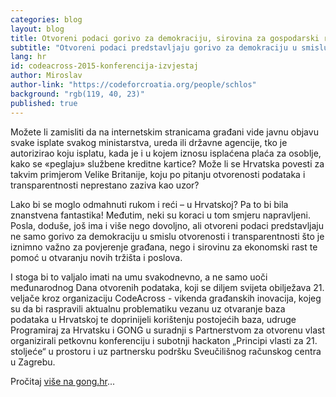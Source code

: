 ```yaml
---
categories: blog
layout: blog
title: Otvoreni podaci gorivo za demokraciju, sirovina za gospodarski rast
subtitle: "Otvoreni podaci predstavljaju gorivo za demokraciju u smislu otvorenosti i transparentnosti"
lang: hr
id: codeacross-2015-konferencija-izvjestaj
author: Miroslav
author-link: "https://codeforcroatia.org/people/schlos"
background: "rgb(119, 40, 23)"
published: true
---
```


Možete li zamisliti da na internetskim stranicama građani vide javnu objavu svake isplate svakog ministarstva, ureda ili državne agencije, tko je autorizirao koju isplatu, kada je i u kojem iznosu isplaćena plaća za osoblje, kako se «peglaju» službene kreditne kartice? Može li se Hrvatska povesti za takvim primjerom Velike Britanije, koju po pitanju otvorenosti podataka i transparentnosti neprestano zaziva kao uzor?

Lako bi se moglo odmahnuti rukom i reći – u Hrvatskoj? Pa to bi bila znanstvena fantastika! Međutim, neki su koraci u tom smjeru napravljeni. Posla, doduše, još ima i više nego dovoljno, ali otvoreni podaci predstavljaju ne samo gorivo za demokraciju u smislu otvorenosti i transparentnosti što je iznimno važno za povjerenje građana, nego i sirovinu za ekonomski rast te pomoć u otvaranju novih tržišta i poslova.

I stoga bi to valjalo imati na umu svakodnevno, a ne samo uoči međunarodnog Dana otvorenih podataka, koji se diljem svijeta obilježava 21. veljače kroz organizaciju CodeAcross - vikenda građanskih inovacija, kojeg su da bi raspravili aktualnu problematiku vezanu uz otvaranje baza podataka u Hrvatskoj te doprinijeli korištenju postojećih baza, udruge Programiraj za Hrvatsku i GONG u suradnji s Partnerstvom za otvorenu vlast organizirali petkovnu konferenciju i subotnji hackaton „Principi vlasti za 21. stoljeće“ u prostoru i uz partnersku podršku Sveučilišnog računskog centra u Zagrebu.

Pročitaj [više na gong.hr](https://www.gong.hr/hr/dobra-vladavina/pristup-informacijama/otvoreni-podaci-gorivo-za-demokraciju-sirovina-za-/)...